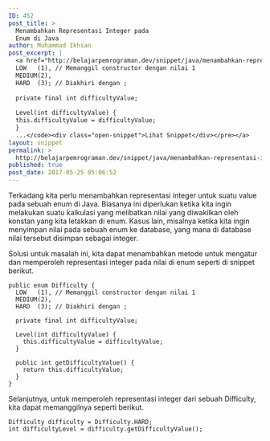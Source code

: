```yaml
---
ID: 452
post_title: >
  Menambahkan Representasi Integer pada
  Enum di Java
author: Muhammad Ikhsan
post_excerpt: |
  <a href="http://belajarpemrograman.dev/snippet/java/menambahkan-representasi-integer-enum-java/"><pre><code class="language-java line-numbers">public enum Difficulty {
  LOW   (1), // Memanggil constructor dengan nilai 1
  MEDIUM(2),
  HARD  (3); // Diakhiri dengan ;
  
  private final int difficultyValue;
  
  Level(int difficultyValue) {
  this.difficultyValue = difficultyValue;
  }
  ...</code><div class="open-snippet">Lihat Snippet</div></pre></a>
layout: snippet
permalink: >
  http://belajarpemrograman.dev/snippet/java/menambahkan-representasi-integer-enum-java/
published: true
post_date: 2017-05-25 05:06:52
---
```

Terkadang kita perlu menambahkan representasi integer untuk suatu value pada sebuah enum di Java. Biasanya ini diperlukan ketika kita ingin melakukan suatu kalkulasi yang melibatkan nilai yang diwakilkan oleh konstan yang kita letakkan di enum. Kasus lain, misalnya ketika kita ingin menyimpan nilai pada sebuah enum ke database, yang mana di database nilai tersebut disimpan sebagai integer.

Solusi untuk masalah ini, kita dapat menambahkan metode untuk mengatur dan memperoleh representasi integer pada nilai di enum seperti di snippet berikut.
<pre><code class="language-java line-numbers">public enum Difficulty {
  LOW   (1), // Memanggil constructor dengan nilai 1
  MEDIUM(2),
  HARD  (3); // Diakhiri dengan ;

  private final int difficultyValue;

  Level(int difficultyValue) {
    this.difficultyValue = difficultyValue;
  }

  public int getDifficultyValue() {
    return this.difficultyValue;
  }
}</code></pre>

Selanjutnya, untuk memperoleh representasi integer dari sebuah Difficulty, kita dapat memanggilnya seperti berikut.
<pre><code class="language-java line-numbers">Difficulty difficulty = Difficulty.HARD;
int difficultyLevel = difficulty.getDifficultyValue();</code></pre>